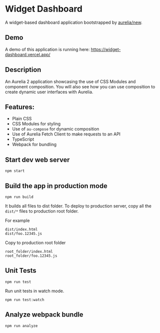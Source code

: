 # Widget Dashboard

A widget-based dashboard application bootstrapped by [aurelia/new](https://github.com/aurelia/new).

## Demo

A demo of this application is running here: https://widget-dashboard.vercel.app/

## Description

An Aurelia 2 application showcasing the use of CSS Modules and component composition. You will also see how you can use composition to create dynamic user interfaces with Aurelia.

## Features:

- Plain CSS
- CSS Modules for styling
- Use of `au-compose` for dynamic composition
- Use of Aurelia Fetch Client to make requests to an API
- TypeScript
- Webpack for bundling

## Start dev web server

    npm start

## Build the app in production mode

    npm run build

It builds all files to dist folder. To deploy to production server, copy all the `dist/*` files to production root folder.

For example
```
dist/index.html
dist/foo.12345.js
```
Copy to production root folder
```
root_folder/index.html
root_folder/foo.12345.js
```

## Unit Tests

    npm run test

Run unit tests in watch mode.

    npm run test:watch


## Analyze webpack bundle

    npm run analyze
